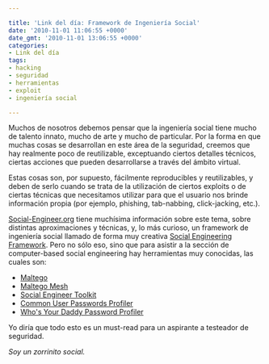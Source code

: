 ```yaml
---

title: 'Link del día: Framework de Ingeniería Social'
date: '2010-11-01 11:06:55 +0000'
date_gmt: '2010-11-01 13:06:55 +0000'
categories:
- Link del día
tags:
- hacking
- seguridad
- herramientas
- exploit
- ingeniería social

---
```


Muchos de nosotros debemos pensar que la ingeniería social tiene mucho de talento innato, mucho de arte y mucho de particular. Por la forma en que muchas cosas se desarrollan en este área de la seguridad, creemos que hay realmente poco de reutilizable, exceptuando ciertos detalles técnicos, ciertas acciones que pueden desarrollarse a través del ámbito virtual.

Estas cosas son, por supuesto, fácilmente reproducibles y reutilizables, y deben de serlo cuando se trata de la utilización de ciertos exploits o de ciertas técnicas que necesitamos utilizar para que el usuario nos brinde información propia (por ejemplo, phishing, tab-nabbing, click-jacking, etc.).

[Social-Engineer.org](http://www.social-engineer.org/) tiene muchísima información sobre este tema, sobre distintas aproximaciones y técnicas, y, lo más curioso, un framework de ingeniería social llamado de forma muy creativa [Social Engineering Framework](http://www.social-engineer.org/framework/Social_Engineering_Framework). Pero no sólo eso, sino que para asistir a la sección de computer-based social engineering hay herramientas muy conocidas, las cuales son:

- [Maltego](http://www.social-engineer.org/framework/Computer_Based_Social_Engineering_Tools:_Maltego)
- [Maltego Mesh](http://www.social-engineer.org/framework/Computer_Based_Social_Engineering_Tools:_Maltego_Mesh)
- [Social Engineer Toolkit](http://www.social-engineer.org/framework/Computer_Based_Social_Engineering_Tools:_Social_Engineer_Toolkit_(SET))
- [Common User Passwords Profiler](http://www.social-engineer.org/framework/Computer_Based_Social_Engineering_Tools:_Common_User_Passwords_Profiler_(CUPP))
- [Who's Your Daddy Password Profiler](http://www.social-engineer.org/framework/Computer_Based_Social_Engineering_Tools:_Who%27s_Your_Daddy_Password_Profiler_(WYD))

Yo diría que todo esto es un must-read para un aspirante a testeador de seguridad.

_Soy un zorrinito social._
